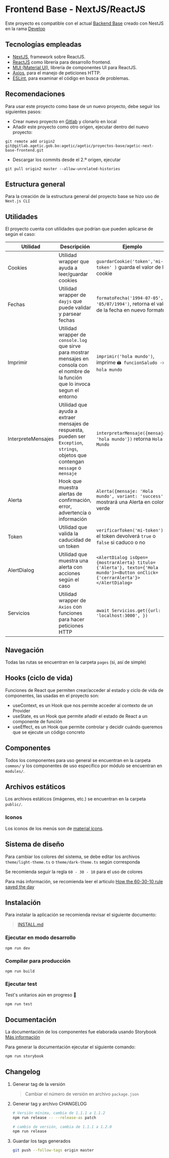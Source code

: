 # Frontend Base - NextJS/ReactJS

Este proyecto es compatible con el actual [Backend Base](https://gitlab.agetic.gob.bo/agetic/agetic/proyectos-base/agetic-nestjs-base-backend) creado con NestJS en la rama [Develop](https://gitlab.agetic.gob.bo/agetic/agetic/proyectos-base/agetic-nestjs-base-backend/-/tree/develop)

## Tecnologías empleadas

- [NextJS](https://nextjs.org), framework sobre ReactJS.
- [ReactJS](https://es.reactjs.org) como librería para desarrollo frontend.
- [MUI (Material UI)](https://mui.com), librería de componentes UI para ReactJS.
- [Axios](https://axios-http.com), para el manejo de peticiones HTTP.
- [ESLint](https://eslint.org), para examinar el código en busca de problemas. 

## Recomendaciones

Para usar este proyecto como base de un nuevo proyecto, debe seguir los siguientes pasos:
- Crear nuevo proyecto en [Gitlab](https://gitlab.agetic.gob.bo/projects/new) y clonarlo en local
- Añadir este proyecto como otro origen, ejecutar dentro del nuevo proyecto:
```
git remote add origin2 git@gitlab.agetic.gob.bo:agetic/agetic/proyectos-base/agetic-next-base-frontend.git
```
- Descargar los commits desde el 2.º origen, ejecutar
```
git pull origin2 master --allow-unrelated-histories
```

## Estructura general

Para la creación de la estructura general del proyecto base se hizo uso de `Next.js CLI`

## Utilidades

El proyecto cuenta con utilidades que podrían que pueden aplicarse de según el caso:

| Utilidad           | Descripción                                                                                                                             | Ejemplo                                                                                                                       |
|--------------------|-----------------------------------------------------------------------------------------------------------------------------------------|-------------------------------------------------------------------------------------------------------------------------------|
| Cookies            | Utilidad wrapper que ayuda a leer/guardar cookies                                                                                       | `guardarCookie('token','mi-token' )` guarda el valor de la cookie                                                             |
| Fechas             | Utilidad wrapper de `dayjs` que puede validar y parsear fechas                                                                          | `formatoFecha('1994-07-05', '05/07/1994')`, retorna el valor de la fecha en nuevo formato                                     |
| Imprimir           | Utilidad wrapper de `console.log` que sirve para mostrar mensajes en consola con el nombre de la función que lo invoca segun el entorno | `imprimir('hola mundo')`, imprime `🖨 funcionSaludo -> hola mundo`                                                            |
| InterpreteMensajes | Utilidad que ayuda a extraer mensajes de respuesta, pueden ser `Exception`, `strings`, objetos que contengan `message` o `mensaje`      | `interpretarMensaje({mensaje: 'hola mundo'})` retorna `Hola Mundo`                                                            |
| Alerta             | Hook que muestra alertas de confirmación, error, advertencía o información                                                              | `Alerta({mensaje: 'Hola mundo', variant: 'success'})` mostrará una Alerta en color verde                                      |
| Token              | Utilidad que valida la caducidad de un token                                                                                            | `verificarToken('mi-token')` el token devolverá `true` o `false` si caduco o no                                               |
| AlertDialog        | Utilidad que muestra una alerta con acciones según el caso                                                                              | `<AlertDialog isOpen={mostrarAlerta} titulo={'Alerta'}, texto={'Hola mundo'}><Button onClick={'cerrarAlerta'}></AlertDialog>` |
| Servicios          | Utilidad wrapper de `Axios` con funciones para hacer peticiones HTTP                                                                    | `await Servicios.get({url: 'localhost:3000', })`                                                                              |

## Navegación

Todas las rutas se encuentran en la carpeta `pages` (si, así de simple)

## Hooks (ciclo de vida)

Funciones de React que permiten crear/acceder al estado y ciclo de vida de componentes, las usadas en el proyecto son:

- useContext, es un Hook que nos permite acceder al contexto de un Provider
- useState, es un Hook que permite añadir el estado de React a un componente de función
- useEffect, es un Hook que permite controlar y decidir cuándo queremos que se ejecute un código concreto

## Componentes

Todos los componentes para uso general se encuentran en la carpeta `common/` y los componentes de uso específico por
módulo se encuentran en  `modules/`.

## Archivos estáticos

Los archivos estáticos (imágenes, etc.) se encuentran en la carpeta `public/`.

### Iconos

Los iconos de los menús son de [material icons](https://fonts.google.com/icons).

## Sistema de diseño

Para cambiar los colores del sistema, se debe editar los archivos `theme/light-theme.ts` o  `theme/dark-theme.ts` según corresponda

Se recomienda seguir la regla `60 - 30 - 10` para el uso de colores

Para más información, se recomienda leer el articulo [How the 60-30-10 rule saved the day](https://uxdesign.cc/how-the-60-30-10-rule-saved-the-day-934e1ee3fdd8)

## Instalación

Para instalar la aplicación se recomienda revisar el siguiente documento:

> [INSTALL.md](INSTALL.md)

### Ejecutar en modo desarrollo

```
npm run dev
```

### Compilar para producción

```
npm run build
```

### Ejecutar test

Test's unitarios aún en progreso 🔨
```
npm run test
```

## Documentación

La documentación de los componentes fue elaborada usando Storybook [Más información](https://storybook.js.org/docs/react/get-started/introduction)

Para generar la documentación ejecutar el siguiente comando:

```bash
npm run storybook
```

## Changelog

1. Generar tag de la versión
    > Cambiar el número de versión en archivo `package.json` 

2. Generar tag y archivo CHANGELOG
    ```bash
    # Versión mínima, cambia de 1.1.1 a 1.1.2
    npm run release -- --release-as patch
    ```
    ```bash
    # cambio de versión, cambia de 1.1.1 a 1.2.0
    npm run release
    ```

3. Guardar los tags generados
    
    ```bash
    git push --follow-tags origin master
    ```
